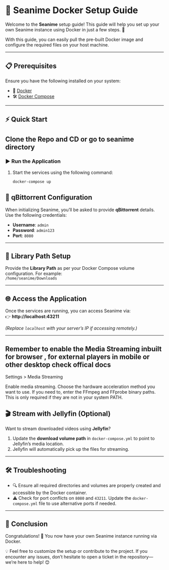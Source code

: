 # 🚀 Seanime Docker Setup Guide

Welcome to the **Seanime** setup guide! This guide will help you set up your own Seanime instance using Docker in just a few steps. 🎉 

With this guide, you can easily pull the pre-built Docker image and configure the required files on your host machine.

---

## 📋 Prerequisites

Ensure you have the following installed on your system:

- 🐳 [Docker](https://docs.docker.com/get-docker/)  
- 🛠️ [Docker Compose](https://docs.docker.com/compose/install/)  

---

## ⚡ Quick Start

## Clone the Repo and CD or go to seanime directory 

### ▶️ Run the Application

1. Start the services using the following command:

   ```bash
   docker-compose up
   ```

## 🔑 qBittorrent Configuration

When initializing Seanime, you’ll be asked to provide **qBittorrent** details. Use the following credentials:  

- **Username**: `admin`  
- **Password**: `admin123`  
- **Port**: `8080`  

---

## 📁 Library Path Setup

Provide the **Library Path** as per your Docker Compose volume configuration. For example:  
`/home/seanime/Downloads`

---

## 🌐 Access the Application

Once the services are running, you can access Seanime via:  
👉 **http://localhost:43211**  

*(Replace `localhost` with your server’s IP if accessing remotely.)*

---

## Remember to enable the Media Streaming inbuilt for browser , for  external  players in mobile or other desktop  check offical docs


Settings > Media Streaming

Enable media streaming.
Choose the hardware acceleration method you want to use.
If you need to, enter the FFmpeg and FFprobe binary paths. This is only required if they are not in your system PATH.

## 🎬 Stream with Jellyfin (Optional)

Want to stream downloaded videos using **Jellyfin**?  

1. Update the **download volume path** in `docker-compose.yml` to point to Jellyfin’s media location.  
2. Jellyfin will automatically pick up the files for streaming.  

---



## 🛠️ Troubleshooting

- 🔍 Ensure all required directories and volumes are properly created and accessible by the Docker container.  
- ⚠️ Check for port conflicts on `8080` and `43211`. Update the `docker-compose.yml` file to use alternative ports if needed.  

---

## 🎉 Conclusion

Congratulations! 🎊 You now have your own Seanime instance running via Docker.  

💡 Feel free to customize the setup or contribute to the project. If you encounter any issues, don’t hesitate to open a ticket in the repository—we’re here to help! 😊
